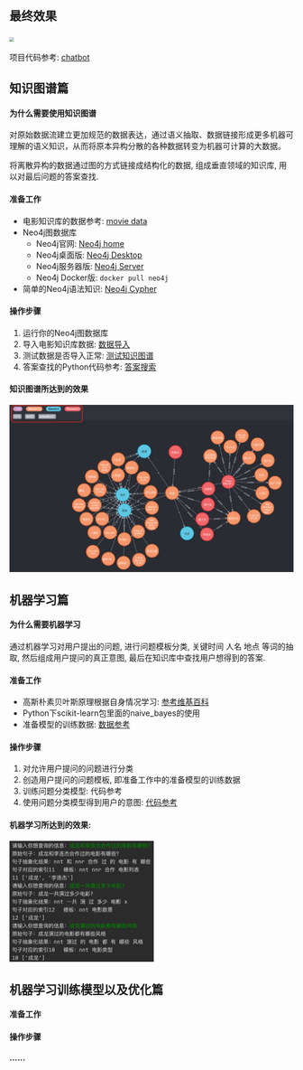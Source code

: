 ## 最终效果

<img src="https://raw.githubusercontent.com/Mrzhang3389/chatbot/master/assets/example.png" style="zoom:50%;" />

项目代码参考: [chatbot](https://github.com/Mrzhang3389/chatbot)

## 知识图谱篇

#### 为什么需要使用知识图谱

对原始数据流建立更加规范的数据表达，通过语义抽取、数据链接形成更多机器可理解的语义知识，从而将原本异构分散的各种数据转变为机器可计算的大数据。

将离散异构的数据通过图的方式链接成结构化的数据, 组成垂直领域的知识库,  用以对最后问题的答案查找.

#### 准备工作

- 电影知识库的数据参考: [movie data](https://github.com/Mrzhang3389/chatbot/tree/master/KnowledgeGraph/movie_data)
- Neo4j图数据库
  - Neo4j官网: [Neo4j home](https://neo4j.com/)
  - Neo4j桌面版: [Neo4j Desktop](https://neo4j.com/download-center/#desktop)
  - Neo4j服务器版: [Neo4j Server](https://neo4j.com/download-center/#community)
  - Neo4j Docker版:  `docker pull neo4j`
- 简单的Neo4j语法知识: [Neo4j Cypher](https://neo4j.com/docs/cypher-refcard/current/)

#### 操作步骤

1. 运行你的Neo4j图数据库
2. 导入电影知识库数据: [数据导入](https://github.com/Mrzhang3389/chatbot/tree/master/KnowledgeGraph#%E4%BA%8C-%E5%AF%BC%E5%85%A5%E6%95%B0%E6%8D%AE)
3. 测试数据是否导入正常: [测试知识图谱](https://github.com/Mrzhang3389/chatbot/tree/master/KnowledgeGraph#%E4%B8%89-%E4%BD%BF%E7%94%A8%E6%95%B0%E6%8D%AE)
4. 答案查找的Python代码参考: [答案搜索](https://github.com/Mrzhang3389/chatbot/blob/master/KnowledgeGraph/get_answer.py)

#### 知识图谱所达到的效果

![知识图谱效果图](知识图谱效果图.png)

## 机器学习篇

#### 为什么需要机器学习

通过机器学习对用户提出的问题, 进行问题模板分类, 关键时间 人名 地点 等词的抽取, 然后组成用户提问的真正意图, 最后在知识库中查找用户想得到的答案.

#### 准备工作

- 高斯朴素贝叶斯原理根据自身情况学习: [参考维基百科](https://zh.wikipedia.org/wiki/%E6%9C%B4%E7%B4%A0%E8%B4%9D%E5%8F%B6%E6%96%AF%E5%88%86%E7%B1%BB%E5%99%A8#%E9%AB%98%E6%96%AF%E5%96%AE%E7%B4%94%E8%B2%9D%E6%B0%8F)
- Python下scikit-learn包里面的naive_bayes的使用
- 准备模型的训练数据: [数据参考](https://github.com/Mrzhang3389/chatbot/tree/master/MachineLearning/train_model/data)

#### 操作步骤

1. 对允许用户提问的问题进行分类
2. 创造用户提问的问题模板, 即准备工作中的准备模型的训练数据
3. 训练问题分类模型: 代码参考
4. 使用问题分类模型得到用户的意图: [代码参考](https://github.com/Mrzhang3389/chatbot/blob/master/MachineLearning/analyze_question.py)

#### 机器学习所达到的效果:

<img src="机器学习问题分析效果图.png" alt="机器学习问题分析效果图" style="zoom:25%;" />

## 机器学习训练模型以及优化篇

#### 准备工作



#### 操作步骤



#### ......

